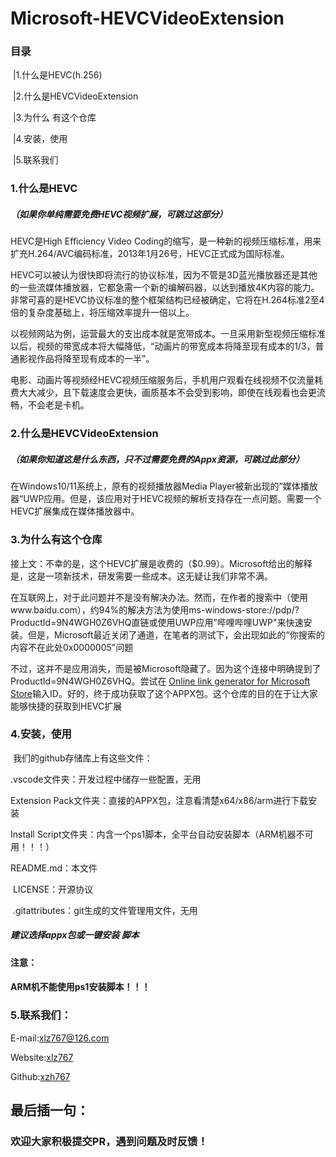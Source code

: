# Microsoft-HEVCVideoExtension

### 	目录

​	  |1.什么是HEVC(h.256)

​      |2.什么是HEVCVideoExtension

​      |3.为什么 有这个仓库

​      |4.安装，使用

​      |5.联系我们

###     1.什么是HEVC

#####   （如果你单纯需要免费HEVC视频扩展，可跳过这部分）

  HEVC是High Efficiency Video Coding的缩写，是一种新的视频压缩标准，用来扩充H.264/AVC编码标准，2013年1月26号，HEVC正式成为国际标准。

​	HEVC可以被认为很快即将流行的协议标准，因为不管是3D蓝光播放器还是其他的一些流媒体播放器，它都急需一个新的编解码器，以达到播放4K内容的能力。非常可喜的是HEVC协议标准的整个框架结构已经被确定，它将在H.264标准2至4倍的复杂度基础上，将压缩效率提升一倍以上。

  以视频网站为例，运营最大的支出成本就是宽带成本。一旦采用新型视频压缩标准以后，视频的带宽成本将大幅降低，“动画片的带宽成本将降至现有成本的1/3，普通影视作品将降至现有成本的一半”。

  电影、动画片等视频经HEVC视频压缩服务后，手机用户观看在线视频不仅流量耗费大大减少，且下载速度会更快，画质基本不会受到影响，即使在线观看也会更流畅，不会老是卡机。

###    2.什么是HEVCVideoExtension

#####    （如果你知道这是什么东西，只不过需要免费的Appx资源，可跳过此部分）

在Windows10/11系统上，原有的视频播放器Media Player被新出现的”媒体播放器“UWP应用。但是，该应用对于HEVC视频的解析支持存在一点问题。需要一个HEVC扩展集成在媒体播放器中。

###   3.为什么有这个仓库

  接上文：不幸的是，这个HEVC扩展是收费的（$0.99）。Microsoft给出的解释是，这是一项新技术，研发需要一些成本。这无疑让我们非常不满。

  在互联网上，对于此问题并不是没有解决办法。然而，在作者的搜索中（使用www.baidu.com），约94%的解决方法为使用ms-windows-store://pdp/?ProductId=9N4WGH0Z6VHQ直链或使用UWP应用”哔哩哔哩UWP"来快速安装。但是，Microsoft最近关闭了通道，在笔者的测试下，会出现如此的“你搜索的内容不在此处0x0000005"问题

   不过，这并不是应用消失，而是被Microsoft隐藏了。因为这个连接中明确提到了ProductId=9N4WGH0Z6VHQ。尝试在 [Online link generator for Microsoft Store](https://store.rg-adguard.net/)输入ID。好的，终于成功获取了这个APPX包。这个仓库的目的在于让大家能够快捷的获取到HEVC扩展

###   4.安装，使用

​    我们的github存储库上有这些文件：

  .vscode文件夹：开发过程中储存一些配置，无用

  Extension Pack文件夹：直接的APPX包，注意看清楚x64/x86/arm进行下载安装

   Install Script文件夹：内含一个ps1脚本，全平台自动安装脚本（ARM机器不可用！！！）

   README.md：本文件

​    LICENSE：开源协议

​    .gitattributes：git生成的文件管理用文件，无用

#####    建议选择appx包或一键安装 脚本

####   注意：

####  ARM机不能使用ps1安装脚本！！！

###  5.联系我们：

E-mail:[xlz767@126.com](mailto://xlz767@126.com)

Website:[xlz767](www.xlz767.cf)

Github:[xzh767](github.com/xzh767)
 
 ## 最后插一句：
 ### 欢迎大家积极提交PR，遇到问题及时反馈！













